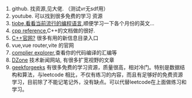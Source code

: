 1. github. 找资源,见大佬. （测试vr无sdf用）
2. youtube. 可以找到很多免费的学习 资源
3. [tiobe,看看当前流行的编程语言](https://www.tiobe.com/tiobe-index/),顺便学习一下各个月份的英文...
4. [cpp reference](https://en.cppreference.com/w/),C++的文档做的很好.
5. [C++官网?](https://isocpp.org/) 很多有用的新信息目录入口
6. vue,vue router,vite 的官网
7. [complier explorer](https://godbolt.org/),查看你的代码编译的汇编等
8. [DZone](https://dzone.com/) 技术新闻网站, 有很多扩宽视野的文章
9. [geekforgeeks](https://www.geeksforgeeks.org/) 有很多免费的学习资源，质量很高，相对冷门。特别是数据结构和算法，与leetcode 相比，不仅有练习的内容，而且有足够好的免费资源学习，目前除了不能记笔记外，没有缺点。可以代替leetcode在上面做练习和学习。